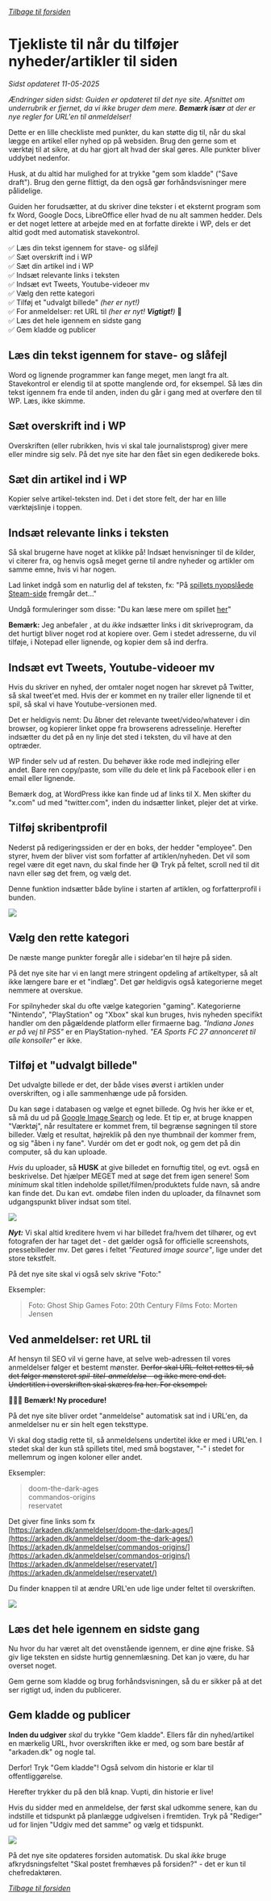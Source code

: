 *[Tilbage til forsiden](index.html)*

# Tjekliste til når du tilføjer nyheder/artikler til siden
*Sidst opdateret 11-05-2025*

*Ændringer siden sidst: Guiden er opdateret til det nye site. Afsnittet om underrubrik er fjernet, da vi ikke bruger dem mere. **Bemærk især** at der er nye regler for URL'en til anmeldelser!*

Dette er en lille checkliste med punkter, du kan støtte dig til, når du skal lægge en artikel eller nyhed op på websiden. Brug den gerne som et værktøj til at sikre, at du har gjort alt hvad der skal gøres. Alle punkter bliver uddybet nedenfor.

Husk, at du altid har mulighed for at trykke "gem som kladde" ("Save draft"). Brug den gerne flittigt, da den også gør forhåndsvisninger mere pålidelige.

Guiden her forudsætter, at du skriver dine tekster i et eksternt program som fx Word, Google Docs, LibreOffice eller hvad de nu alt sammen hedder. Dels er det noget lettere at arbejde med en at forfatte direkte i WP, dels er det altid godt med automatisk stavekontrol. 

✅ Læs din tekst igennem for stave- og slåfejl  
✅ Sæt overskrift ind i WP  
✅ Sæt din artikel ind i WP  
✅ Indsæt relevante links i teksten  
✅ Indsæt evt Tweets, Youtube-videoer mv  
✅ Vælg den rette kategori  
✅ Tilføj et "udvalgt billede"  *(her er nyt!)*  
✅ For anmeldelser: ret URL til *(her er nyt! **Vigtigt!**)*  🚨  
✅ Læs det hele igennem en sidste gang  
✅ Gem kladde og publicer

## Læs din tekst igennem for stave- og slåfejl
Word og lignende programmer kan fange meget, men langt fra alt. Stavekontrol er elendig til at spotte manglende ord, for eksempel. Så læs din tekst igennem fra ende til anden, inden du går i gang med at overføre den til WP. Læs, ikke skimme.

## Sæt overskrift ind i WP
Overskriften (eller rubrikken, hvis vi skal tale journalistsprog) giver mere eller mindre sig selv. På det nye site har den fået sin egen dedikerede boks.

## Sæt din artikel ind i WP
Kopier selve artikel-teksten ind. Det i det store felt, der har en lille værktøjslinje i toppen.

## Indsæt relevante links i teksten
Så skal brugerne have noget at klikke på! Indsæt henvisninger til de kilder, vi citerer fra, og henvis også meget gerne til andre nyheder og artikler om samme emne, hvis vi har nogen.

Lad linket indgå som en naturlig del af teksten, fx: "På [spillets nyopslåede Steam-side](http://example.com) fremgår det..."

Undgå formuleringer som disse: "Du kan læse mere om spillet [her](http://example.com)"

**Bemærk:** Jeg anbefaler , at du *ikke* indsætter links i dit skriveprogram, da det hurtigt bliver noget rod at kopiere over. Gem i stedet adresserne, du vil tilføje, i Notepad eller lignende, og kopier dem så ind derfra.

## Indsæt evt Tweets, Youtube-videoer mv
Hvis du skriver en nyhed, der omtaler noget nogen har skrevet på Twitter, så skal tweet'et med. Hvis der er kommet en ny trailer eller lignende til et spil, så skal vi have Youtube-versionen med.

Det er heldigvis nemt: Du åbner det relevante tweet/video/whatever i din browser, og kopierer linket oppe fra browserens adresselinje. Herefter indsætter du det på en ny linje det sted i teksten, du vil have at den optræder.

WP finder selv ud af resten. Du behøver ikke rode med indlejring eller andet. Bare ren copy/paste, som ville du dele et link på Facebook eller i en email eller lignende.

Bemærk dog, at WordPress ikke kan finde ud af links til X. Men skifter du "x.com" ud med "twitter.com", inden du indsætter linket, plejer det at virke. 

## Tilføj skribentprofil
Nederst på redigeringssiden er der en boks, der hedder "employee". Den styrer, hvem der bliver vist som forfatter af artiklen/nyheden. Det vil som regel være dit eget navn, du skal finde her 😅 Tryk på feltet, scroll ned til dit navn eller søg det frem, og vælg det.

Denne funktion indsætter både byline i starten af artiklen, og forfatterprofil i bunden.

![](./assets/skribentprofilny.png)


## Vælg den rette kategori
De næste mange punkter foregår alle i sidebar'en til højre på siden. 

På det nye site har vi en langt mere stringent opdeling af artikeltyper, så alt ikke længere bare er et "indlæg". Det gør heldigvis også kategorierne meget nemmere at overskue.

For spilnyheder skal du ofte vælge kategorien "gaming". Kategorierne "Nintendo", "PlayStation" og "Xbox" skal kun bruges, hvis nyheden specifikt handler om den pågældende platform eller firmaerne bag. *"Indiana Jones er på vej til PS5"* er en PlayStation-nyhed. *"EA Sports FC 27 annonceret til alle konsoller"* er ikke.


## Tilføj et "udvalgt billede"
Det udvalgte billede er det, der både vises øverst i artiklen under overskriften, og i alle sammenhænge ude på forsiden.

Du kan søge i databasen og vælge et egnet billede. Og hvis her ikke er et, så må du ud på [Google Image Search](https://images.google.com/) og lede. Et tip er, at bruge knappen "Værktøj", når resultatere er kommet frem, til begrænse søgningen til store billeder. Vælg et resultat, højreklik på den nye thumbnail der kommer frem, og sig "åben i ny fane". Vurdér om det er godt nok, og gem det på din computer, så du kan uploade.

*Hvis* du uploader, så **HUSK** at give billedet en fornuftig titel, og evt. også en beskrivelse. Det hjælper MEGET med at søge det frem igen senere! Som *minimum* skal titlen indeholde spillet/filmen/produktets fulde navn, så andre kan finde det. Du kan evt. omdøbe filen inden du uploader, da filnavnet som udgangspunkt bliver indsat som titel.


![](./assets/billedtitel.png)

***Nyt:*** Vi skal altid kreditere hvem vi har billedet fra/hvem det tilhører, og evt fotografen der har taget det - det gælder også for officielle screenshots, pressebilleder mv. Det gøres i feltet *"Featured image source"*, lige under det store tekstfelt.

På det nye site skal vi også selv skrive "Foto:"

Eksempler:
>Foto: Ghost Ship Games
>Foto: 20th Century Films
>Foto: Morten Jensen

## Ved anmeldelser: ret URL til
Af hensyn til SEO vil vi gerne have, at selve web-adressen til vores anmeldelser følger et bestemt mønster. ~~Derfor skal URL-feltet rettes til, så det følger mønsteret *spil-titel-anmeldelse* - og ikke mere end det. Undertitlen i overskriften skal skæres fra her. For eksempel:~~

🚨🚨🚨 **Bemærk! Ny procedure!**

På det nye site bliver ordet "anmeldelse" automatisk sat ind i URL'en, da anmeldelser nu er sin helt egen teksttype.

Vi skal dog stadig rette til, så anmeldelsens undertitel ikke er med i URL'en. I stedet skal der kun stå spillets titel, med små bogstaver, "-" i stedet for mellemrum og ingen koloner eller andet.

Eksempler:  
>doom-the-dark-ages  
>commandos-origins  
>reservatet  

Det giver fine links som fx  
[https://arkaden.dk/anmeldelser/doom-the-dark-ages/](https://arkaden.dk/anmeldelser/doom-the-dark-ages/)  
[https://arkaden.dk/anmeldelser/commandos-origins/](https://arkaden.dk/anmeldelser/commandos-origins/)  
[https://arkaden.dk/anmeldelser/reservatet/](https://arkaden.dk/anmeldelser/reservatet/)  

Du finder knappen til at ændre URL'en ude lige under feltet til overskriften.

![](./assets/skifturlny.png)

## Læs det hele igennem en sidste gang
Nu hvor du har været alt det ovenstående igennem, er dine øjne friske. Så giv lige teksten en sidste hurtig gennemlæsning. Det kan jo være, du har overset noget. 

Gem gerne som kladde og brug forhåndsvisningen, så du er sikker på at det ser rigtigt ud, inden du publicerer.

## Gem kladde og publicer
**Inden du udgiver** *skal* du trykke "Gem kladde". Ellers får din nyhed/artikel en mærkelig URL, hvor overskriften ikke er med, og som bare består af "arkaden.dk" og nogle tal.

Derfor! Tryk "Gem kladde"! Også selvom din historie er klar til offentliggørelse.

Herefter trykker du på den blå knap. Vupti, din historie er live!

Hvis du sidder med en anmeldelse, der først skal udkomme senere, kan du indstille et tidspunkt på planlægge udgivelsen i fremtiden. Tryk på "Rediger" ud for linjen "Udgiv med det samme" og vælg et tidspunkt.

![](./assets/planlaegudgiv.png) 

På det nye site opdateres forsiden automatisk. Du skal *ikke* bruge afkrydsningsfeltet "Skal postet fremhæves på forsiden?" - det er kun til chefredaktøren.

*[Tilbage til forsiden](index.html)*